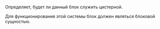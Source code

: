 Определяет, будет ли данный блок служить цистерной.

Для функционирования этой системы блок должен являться блоковой сущностью.
